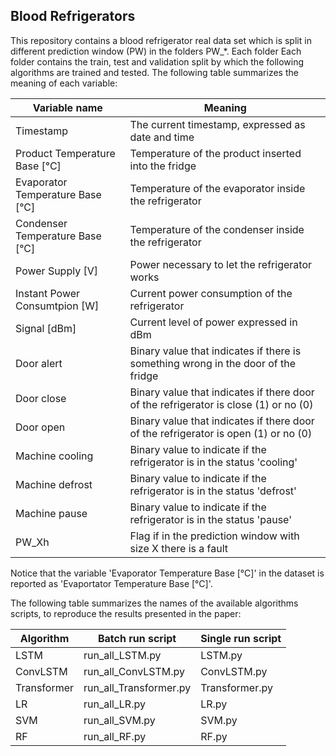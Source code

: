 ## Blood Refrigerators
This repository contains a blood refrigerator real data set which is split in different prediction window (PW) in the folders PW_*. Each folder Each folder contains the train, test and validation split by which the following algorithms are trained and tested.
The following table summarizes the meaning of each variable:

| Variable name | Meaning |
|---|---|
| Timestamp | The current timestamp, expressed as date and time |
| Product Temperature Base [°C] | Temperature of the product inserted into the fridge |
| Evaporator Temperature Base [°C] | Temperature of the evaporator inside the refrigerator  |
| Condenser Temperature Base [°C] | Temperature of the condenser inside the refrigerator |
| Power Supply [V] | Power necessary to let the refrigerator works  |
| Instant Power Consumtpion [W] | Current power consumption of the refrigerator  |
| Signal [dBm] | Current level of power expressed in dBm |
| Door alert | Binary value that indicates if there is something wrong in the door of the fridge |
| Door close | Binary value that indicates if there door of the refrigerator is close (1) or no (0) |
| Door open | Binary value that indicates if there door of the refrigerator is open (1) or no (0) |
| Machine cooling | Binary value to indicate if the refrigerator is in the status 'cooling' |
| Machine defrost | Binary value to indicate if the refrigerator is in the status 'defrost' |
| Machine pause | Binary value to indicate if the refrigerator is in the status 'pause'|
| PW_Xh | Flag if in the prediction window with size X there is a fault|

Notice that the variable 'Evaporator Temperature Base [°C]' in the dataset is reported as 'Evaportator Temperature Base [°C]'.


The following table summarizes the names of the available algorithms scripts, to reproduce the results presented in the paper:

| Algorithm | Batch run script | Single run script |
|---|---|---|
| LSTM | run_all_LSTM.py | LSTM.py |
| ConvLSTM | run_all_ConvLSTM.py | ConvLSTM.py |
| Transformer | run_all_Transformer.py | Transformer.py |
| LR | run_all_LR.py | LR.py |
| SVM | run_all_SVM.py | SVM.py |
| RF | run_all_RF.py | RF.py |

